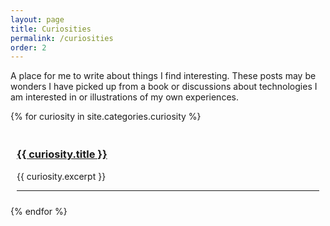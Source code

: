 ```yaml
---
layout: page
title: Curiosities
permalink: /curiosities
order: 2
---
```


A place for me to write about things I find interesting. These posts may be wonders I have picked up from a book or discussions about technologies I am interested in or illustrations of my own experiences.

{% for curiosity in site.categories.curiosity %}
<div style="padding: 5px; margin: 5px;">
    <h3><a href="{{ curiosity.url }}">{{ curiosity.title }}</a></h3>
    <p>{{ curiosity.excerpt }}</p>
<hr />
</div>
{% endfor %}
